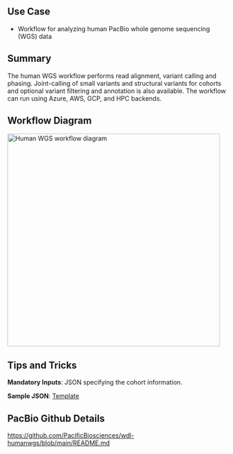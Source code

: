 ## Use Case

- Workflow for analyzing human PacBio whole genome sequencing (WGS) data

## Summary

The human WGS workflow performs read alignment, variant calling and phasing. Joint-calling of small variants and structural variants for cohorts and optional variant filtering and annotation is also available. The workflow can run using Azure, AWS, GCP, and HPC backends.

## Workflow Diagram
<img alt="Human WGS workflow diagram" width="480" src="./main.graphviz.svg" />

## Tips and Tricks
**Mandatory Inputs**: JSON specifying the cohort information.

**Sample JSON**: [Template](workflows/input_template.json)

## PacBio Github Details

https://github.com/PacificBiosciences/wdl-humanwgs/blob/main/README.md
